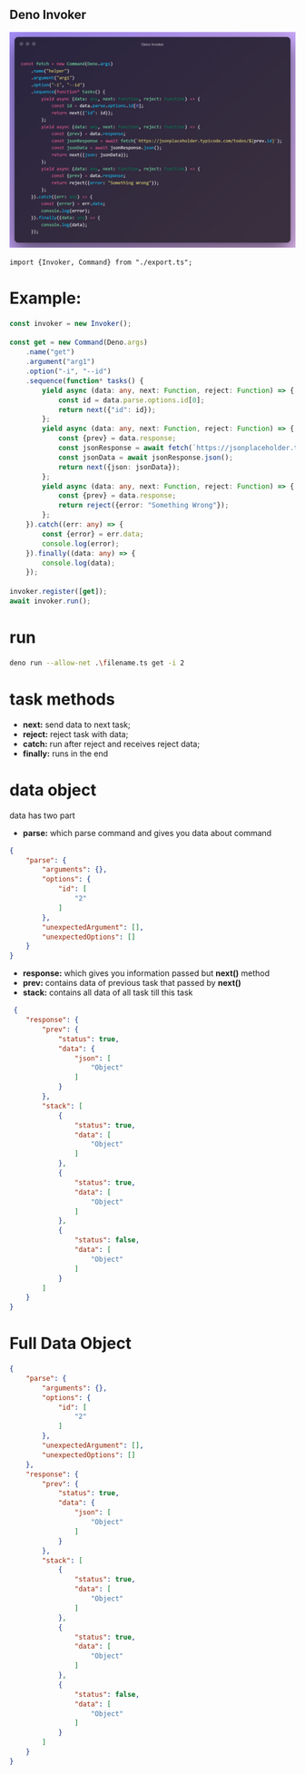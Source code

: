 ## Deno Invoker

![](.img/deno-invoker-min.png)

```
import {Invoker, Command} from "./export.ts";
```

# Example:

```typescript
const invoker = new Invoker();

const get = new Command(Deno.args)
    .name("get")
    .argument("arg1")
    .option("-i", "--id")
    .sequence(function* tasks() {
        yield async (data: any, next: Function, reject: Function) => {
            const id = data.parse.options.id[0];
            return next({"id": id});
        };
        yield async (data: any, next: Function, reject: Function) => {
            const {prev} = data.response;
            const jsonResponse = await fetch(`https://jsonplaceholder.typicode.com/todos/${prev.id}`);
            const jsonData = await jsonResponse.json();
            return next({json: jsonData});
        };
        yield async (data: any, next: Function, reject: Function) => {
            const {prev} = data.response;
            return reject({error: "Something Wrong"});
        };
    }).catch((err: any) => {
        const {error} = err.data;
        console.log(error);
    }).finally((data: any) => {
        console.log(data);
    });

invoker.register([get]);
await invoker.run();
```

# run
```bash
deno run --allow-net .\filename.ts get -i 2
```
# task methods

- **next:** send data to next task;
- **reject:** reject task with data;
- **catch:** run after reject and receives reject data;
- **finally:** runs in the end

# data object

data has two part

- **parse:** which parse command and gives you data about command

```json
{
    "parse": {
        "arguments": {},
        "options": {
            "id": [
                "2"
            ]
        },
        "unexpectedArgument": [],
        "unexpectedOptions": []
    }
}
```

- **response:** which gives you information passed but **next()** method 
- **prev:** contains data of previous task that passed by **next()**
- **stack:** contains all data of all task till this task

```json
 {
    "response": {
        "prev": {
            "status": true,
            "data": {
                "json": [
                    "Object"
                ]
            }
        },
        "stack": [
            {
                "status": true,
                "data": [
                    "Object"
                ]
            },
            {
                "status": true,
                "data": [
                    "Object"
                ]
            },
            {
                "status": false,
                "data": [
                    "Object"
                ]
            }
        ]
    }
}
```

# Full Data Object

```json
{
    "parse": {
        "arguments": {},
        "options": {
            "id": [
                "2"
            ]
        },
        "unexpectedArgument": [],
        "unexpectedOptions": []
    },
    "response": {
        "prev": {
            "status": true,
            "data": {
                "json": [
                    "Object"
                ]
            }
        },
        "stack": [
            {
                "status": true,
                "data": [
                    "Object"
                ]
            },
            {
                "status": true,
                "data": [
                    "Object"
                ]
            },
            {
                "status": false,
                "data": [
                    "Object"
                ]
            }
        ]
    }
}
```
